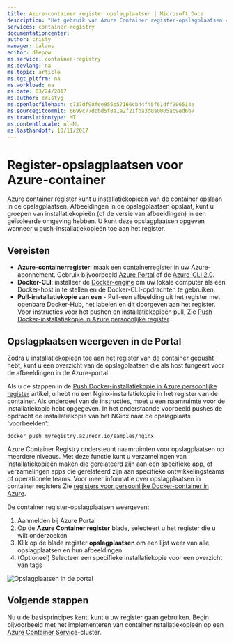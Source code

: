 ```yaml
---
title: Azure-container register opslagplaatsen | Microsoft Docs
description: "Het gebruik van Azure Container register-opslagplaatsen voor Docker-installatiekopieën"
services: container-registry
documentationcenter: 
author: cristy
manager: balans
editor: dlepow
ms.service: container-registry
ms.devlang: na
ms.topic: article
ms.tgt_pltfrm: na
ms.workload: na
ms.date: 03/24/2017
ms.author: cristyg
ms.openlocfilehash: d737df98fee955b57166cb44f45f61dff906514e
ms.sourcegitcommit: 6699c77dcbd5f8a1a2f21fba3d0a0005ac9ed6b7
ms.translationtype: MT
ms.contentlocale: nl-NL
ms.lasthandoff: 10/11/2017
---
```

# <a name="azure-container-registry-repositories"></a>Register-opslagplaatsen voor Azure-container

Azure container register kunt u installatiekopieën van de container opslaan in de opslagplaatsen. Afbeeldingen in de opslagplaatsen opslaat, kunt u groepen van installatiekopieën (of de versie van afbeeldingen) in een geïsoleerde omgeving hebben. U kunt deze opslagplaatsen opgeven wanneer u push-installatiekopieën toe aan het register.


## <a name="prerequisites"></a>Vereisten
* **Azure-containerregister**: maak een containerregister in uw Azure-abonnement. Gebruik bijvoorbeeld [Azure Portal](container-registry-get-started-portal.md) of de [Azure-CLI 2.0](container-registry-get-started-azure-cli.md).
* **Docker-CLI**: installeer de [Docker-engine](https://docs.docker.com/engine/installation/) om uw lokale computer als een Docker-host in te stellen en de Docker-CLI-opdrachten te gebruiken.
* **Pull-installatiekopie van een** - Pull-een afbeelding uit het register met openbare Docker-Hub, het labelen en dit doorgeven aan het register. Voor instructies voor het pushen en installatiekopieën pull, Zie [Push Docker-installatiekopie in Azure persoonlijke register](container-registry-get-started-docker-cli.md).


## <a name="viewing-repositories-in-the-portal"></a>Opslagplaatsen weergeven in de Portal

Zodra u installatiekopieën toe aan het register van de container gepusht hebt, kunt u een overzicht van de opslagplaatsen die als host fungeert voor de afbeeldingen in de Azure-portal.

Als u de stappen in de [Push Docker-installatiekopie in Azure persoonlijke register](container-registry-get-started-docker-cli.md) artikel, u hebt nu een Nginx-installatiekopie in het register van de container. Als onderdeel van de instructies, moet u een naamruimte voor de installatiekopie hebt opgegeven. In het onderstaande voorbeeld pushes de opdracht de installatiekopie van het NGinx naar de opslagplaats 'voorbeelden':

```
docker push myregistry.azurecr.io/samples/nginx
```
 Azure Container Registry ondersteunt naamruimten voor opslagplaatsen op meerdere niveaus. Met deze functie kunt u verzamelingen van installatiekopieën maken die gerelateerd zijn aan een specifieke app, of verzamelingen apps die gerelateerd zijn aan specifieke ontwikkelingsteams of operationele teams. Voor meer informatie over opslagplaatsen in container registers Zie [registers voor persoonlijke Docker-container in Azure](container-registry-intro.md).

De container register-opslagplaatsen weergeven:

1. Aanmelden bij Azure Portal
2. Op de **Azure Container register** blade, selecteert u het register die u wilt onderzoeken
3. Klik op de blade register **opslagplaatsen** om een lijst weer van alle opslagplaatsen en hun afbeeldingen
4. (Optioneel) Selecteer een specifieke installatiekopie voor een overzicht van tags

![Opslagplaatsen in de portal](./media/container-registry-repositories/container-registry-repositories.png)


## <a name="next-steps"></a>Volgende stappen
Nu u de basisprincipes kent, kunt u uw register gaan gebruiken. Begin bijvoorbeeld met het implementeren van containerinstallatiekopieën op een [Azure Container Service](https://azure.microsoft.com/documentation/services/container-service/)-cluster.
